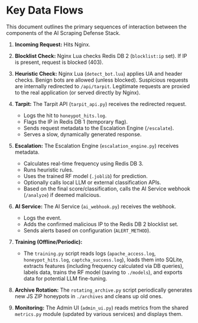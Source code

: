 
# Key Data Flows

This document outlines the primary sequences of interaction between the components of the AI Scraping Defense Stack.

1. **Incoming Request:** Hits Nginx.

2. **Blocklist Check:** Nginx Lua checks Redis DB 2 (`blocklist:ip` set). If IP is present, request is blocked (403).

3. **Heuristic Check:** Nginx Lua (`detect_bot.lua`) applies UA and header checks. Benign bots are allowed (unless blocked). Suspicious requests are internally redirected to `/api/tarpit`. Legitimate requests are proxied to the real application (or served directly by Nginx).

4. **Tarpit:** The Tarpit API (`tarpit_api.py`) receives the redirected request.
    * Logs the hit to `honeypot_hits.log`.
    * Flags the IP in Redis DB 1 (temporary flag).
    * Sends request metadata to the Escalation Engine (`/escalate`).
    * Serves a slow, dynamically generated response.

5. **Escalation:** The Escalation Engine (`escalation_engine.py`) receives metadata.
    * Calculates real-time frequency using Redis DB 3.
    * Runs heuristic rules.
    * Uses the trained RF model (`.joblib`) for prediction.
    * Optionally calls local LLM or external classification APIs.
    * Based on the final score/classification, calls the AI Service webhook (`/analyze`) if deemed malicious.

6. **AI Service:** The AI Service (`ai_webhook.py`) receives the webhook.
    * Logs the event.
    * Adds the confirmed malicious IP to the Redis DB 2 blocklist set.
    * Sends alerts based on configuration (`ALERT_METHOD`).

7. **Training (Offline/Periodic):**
    * The `training.py` script reads logs (`apache_access.log`, `honeypot_hits.log`, `captcha_success.log`), loads them into SQLite, extracts features (including frequency calculated via DB queries), labels data, trains the RF model (saving to `./models`), and exports data for potential LLM fine-tuning.

8. **Archive Rotation:** The `rotating_archive.py` script periodically generates new JS ZIP honeypots in `./archives` and cleans up old ones.

9. **Monitoring:** The Admin UI (`admin_ui.py`) reads metrics from the shared `metrics.py` module (updated by various services) and displays them.
